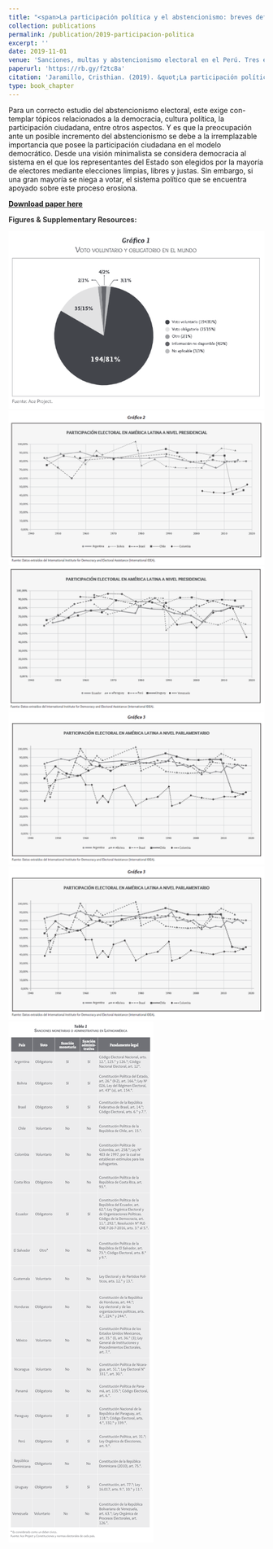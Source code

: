 ```yaml
---
title: "<span>La participación política y el abstencionismo: breves definiciones en el marco latinoamericano</span>"
collection: publications
permalink: /publication/2019-participacion-politica
excerpt: ''
date: 2019-11-01
venue: 'Sanciones, multas y abstencionismo electoral en el Perú. Tres estudios sobre participación electoral y voto obligatorio'
paperurl: 'https://rb.gy/f2tc8a'
citation: 'Jaramillo, Cristhian. (2019). &quot;La participación política y el abstencionismo: breves definiciones en el marco latinoamericano&quot; In: <i>Sanciones, multas y abstencionismo electoral en el Perú. Tres estudios sobre participación electoral y voto obligatorio</i> edited by Manuel Valenzuela. Lima: ONPE.'
type: book_chapter
---
```


Para un correcto estudio del abstencionismo electoral, este exige con-templar tópicos relacionados a la democracia, cultura política, la participación ciudadana, entre otros aspectos. Y es que la preocupación ante un posible incremento del abstencionismo se debe a la irremplazable importancia que posee la participación ciudadana en el modelo democrático. Desde una visión minimalista se considera democracia al sistema en el que los representantes del Estado son elegidos por la mayoría de electores mediante elecciones limpias, libres y justas. Sin embargo, si una gran mayoría se niega a votar, el sistema político que se encuentra apoyado sobre este proceso erosiona.

[**Download paper here**](https://www.researchgate.net/publication/338235811_La_participacion_politica_y_el_abstencionismo_breves_definiciones_en_el_marco_latinoamericano)

**<span style='color:#333333'>Figures & Supplementary Resources:</span>**

<img src="/images/participacion_politica_figure1.png"/>

<img src="/images/participacion_politica_figure2.png"/>

<img src="/images/participacion_politica_figure3.png"/>

<img src="/images/participacion_politica_figure4.png"/>

<img src="/images/participacion_politica_figure5.png"/>

<img src="/images/participacion_politica_table1.png"/>
